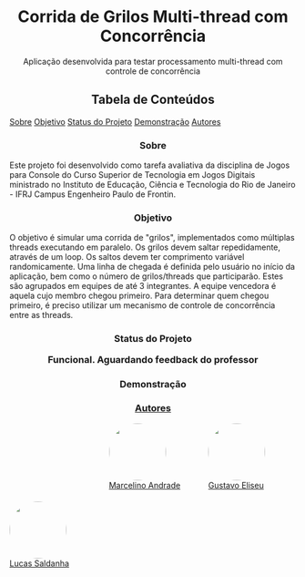 <h1 align="center">Corrida de Grilos Multi-thread com Concorrência</h1>
<p align="center">Aplicação desenvolvida para testar processamento multi-thread com controle de concorrência</p>

<h2 align="center">Tabela de Conteúdos</h2>
<p>
  <a href="#sobre">Sobre</a>
  <a href="#objetivo">Objetivo</a>
  <a href="#status">Status do Projeto</a>
  <a href="#demo">Demonstração</a>
  <a href="#autores">Autores</a>
</p>

<h3 id="sobre" align="center">Sobre</h3>
<p>Este projeto foi desenvolvido como tarefa avaliativa da disciplina de Jogos para Console do Curso Superior de Tecnologia em Jogos Digitais ministrado no Instituto de Educação, Ciência e Tecnologia do Rio de Janeiro - IFRJ Campus Engenheiro Paulo de Frontin.</p>

<h3 id="objetivo" align="center">Objetivo</h3>
<p>O objetivo é simular uma corrida de "grilos", implementados como múltiplas threads executando em paralelo. Os grilos devem saltar repedidamente, através de um loop. Os saltos devem ter comprimento variável randomicamente. Uma linha de chegada é definida pelo usuário no início da aplicação, bem como o número de grilos/threads que participarão. Estes são agrupados em equipes de até 3 integrantes. A equipe vencedora é aquela cujo membro chegou primeiro. Para determinar quem chegou primeiro, é preciso utilizar um mecanismo de controle de concorrência entre as threads.</p>

<h3 id="status" align="center">Status do Projeto</a>
<p>Funcional. Aguardando feedback do professor</p>

<h3 id="demo" align="center">Demonstração</h3>
<p><a href="./"Vídeo de um minuto demonstrando o funcionamento da aplicação</a></p>

<h3 id="autores" align="center">Autores</h3>
<div style="display: grid; grid-template-columns: 1fr 1fr 1fr; gap: 20px">
  <div id="marcelino">
    <img style="border-radius: 50%;" src="https://avatars.githubusercontent.com/u/39749803?s=400&u=365ac88e376a6a230df83417fd6c4d8478d9f4dd&v=4" width="100px;">
    <br />
    <a href="https://github.com/MarcelinoABMO">Marcelino Andrade</a>
  </div>
  <div id="eliseu">
    <img style="border-radius: 50%;" src="https://avatars.githubusercontent.com/u/56327437?v=4" width="100px;">
    <br />
    <a href="https://github.com/GustavoEli">Gustavo Eliseu</a>
  </div>
  <div id="lucas">
    <img style="border-radius: 50%;" src="https://avatars.githubusercontent.com/u/28845660?v=4" width="100px;">
    <br />
    <a href="https://github.com/dino2410">Lucas Saldanha</a>
  </div>
</div>
